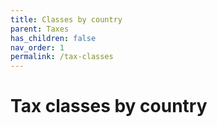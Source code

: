 ```yaml
---
title: Classes by country
parent: Taxes
has_children: false
nav_order: 1
permalink: /tax-classes
---
```


# Tax classes by country

